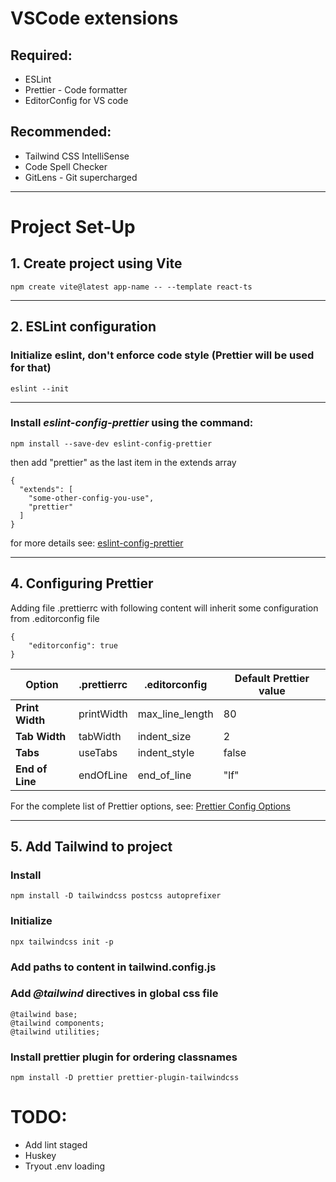 # VSCode extensions

## Required:

- ESLint
- Prettier - Code formatter
- EditorConfig for VS code

## Recommended:

- Tailwind CSS IntelliSense
- Code Spell Checker
- GitLens - Git supercharged

---

# Project Set-Up

## 1. Create project using Vite

```
npm create vite@latest app-name -- --template react-ts
```

---

## 2. ESLint configuration

### Initialize eslint, don't enforce code style (Prettier will be used for that)

```
eslint --init
```

---

### Install _eslint-config-prettier_ using the command:

```
npm install --save-dev eslint-config-prettier
```

then add "prettier" as the last item in the extends array

```
{
  "extends": [
    "some-other-config-you-use",
    "prettier"
  ]
}
```

for more details see:
[eslint-config-prettier](https://github.com/prettier/eslint-config-prettier)

---

## 4. Configuring **Prettier**

Adding file .prettierrc with following content will inherit some configuration from .editorconfig file

```
{
	"editorconfig": true
}
```

| Option          | .prettierrc | .editorconfig   | Default Prettier value |
| --------------- | ----------- | --------------- | ---------------------- |
| **Print Width** | printWidth  | max_line_length | 80                     |
| **Tab Width**   | tabWidth    | indent_size     | 2                      |
| **Tabs**        | useTabs     | indent_style    | false                  |
| **End of Line** | endOfLine   | end_of_line     | "lf"                   |

For the complete list of Prettier options, see:
[Prettier Config Options](https://prettier.io/docs/en/options.html)

---

## 5. Add **Tailwind** to project

### Install

```
npm install -D tailwindcss postcss autoprefixer
```

### Initialize

```
npx tailwindcss init -p
```

### Add paths to content in tailwind.config.js

### Add **_@tailwind_** directives in global css file

```
@tailwind base;
@tailwind components;
@tailwind utilities;
```

### Install prettier plugin for ordering classnames

```
npm install -D prettier prettier-plugin-tailwindcss
```

# TODO:

- Add lint staged
- Huskey
- Tryout .env loading
